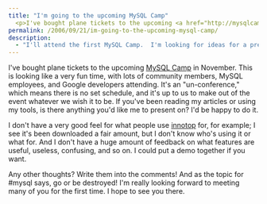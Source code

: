 ```yaml
---
title: "I'm going to the upcoming MySQL Camp"
  <p>I've bought plane tickets to the upcoming <a href="http://mysqlcamp.org/">MySQL Camp</a> in November.  This is looking like a very fun time, with lots of community members, MySQL employees, and Google developers attending.  It's an "un-conference," which means there is no set schedule, and it's up to us to make out of the event whatever we wish it to be.  If you've been reading my articles or using my tools, is there anything you'd like me to present on?  I'd be happy to do it.</p>
permalink: /2006/09/21/im-going-to-the-upcoming-mysql-camp/
description:
  - "I'll attend the first MySQL Camp.  I'm looking for ideas for a presentation."
---
```

I've bought plane tickets to the upcoming [MySQL Camp][1] in November. This is looking like a very fun time, with lots of community members, MySQL employees, and Google developers attending. It's an "un-conference," which means there is no set schedule, and it's up to us to make out of the event whatever we wish it to be. If you've been reading my articles or using my tools, is there anything you'd like me to present on? I'd be happy to do it.

I don't have a very good feel for what people use [innotop][2] for, for example; I see it's been downloaded a fair amount, but I don't know who's using it or what for. And I don't have a huge amount of feedback on what features are useful, useless, confusing, and so on. I could put a demo together if you want.

Any other thoughts? Write them into the comments! And as the topic for #mysql says, go or be destroyed! I'm really looking forward to meeting many of you for the first time. I hope to see you there.

 [1]: http://mysqlcamp.org/
 [2]: http://www.xaprb.com/blog/2006/07/02/innotop-mysql-innodb-monitor/
